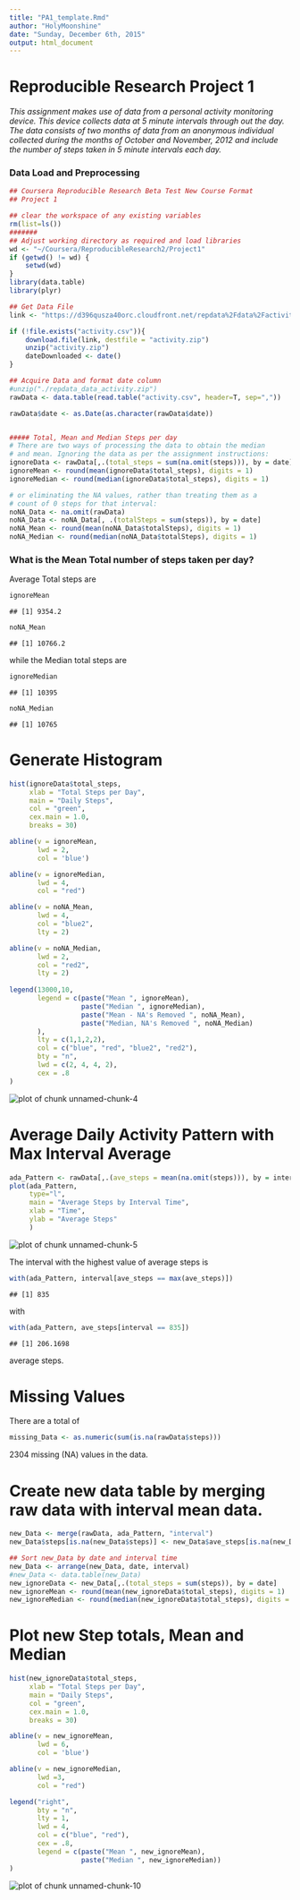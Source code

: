 ```yaml
---
title: "PA1_template.Rmd"
author: "HolyMoonshine"
date: "Sunday, December 6th, 2015"
output: html_document
---
```

# Reproducible Research Project 1
*This assignment makes use of data from a personal activity monitoring device. This device collects data at 5 minute intervals through out the day. The data consists of two months of data from an anonymous individual collected during the months of October and November, 2012 and include the number of steps taken in 5 minute intervals each day.*

### Data Load and Preprocessing

```r
## Coursera Reproducible Research Beta Test New Course Format
## Project 1

## clear the workspace of any existing variables
rm(list=ls())
#######
## Adjust working directory as required and load libraries
wd <- "~/Coursera/ReproducibleResearch2/Project1"
if (getwd() != wd) {
    setwd(wd)  
}
library(data.table)
library(plyr)

## Get Data File
link <- "https://d396qusza40orc.cloudfront.net/repdata%2Fdata%2Factivity.zip"

if (!file.exists("activity.csv")){
    download.file(link, destfile = "activity.zip")
    unzip("activity.zip")
    dateDownloaded <- date()
}

## Acquire Data and format date column
#unzip("./repdata_data_activity.zip")
rawData <- data.table(read.table("activity.csv", header=T, sep=","))

rawData$date <- as.Date(as.character(rawData$date))


##### Total, Mean and Median Steps per day
# There are two ways of processing the data to obtain the median 
# and mean. Ignoring the data as per the assignment instructions:
ignoreData <- rawData[,.(total_steps = sum(na.omit(steps))), by = date]
ignoreMean <- round(mean(ignoreData$total_steps), digits = 1)
ignoreMedian <- round(median(ignoreData$total_steps), digits = 1)

# or eliminating the NA values, rather than treating them as a 
# count of 0 steps for that interval:
noNA_Data <- na.omit(rawData)
noNA_Data <- noNA_Data[, .(totalSteps = sum(steps)), by = date]
noNA_Mean <- round(mean(noNA_Data$totalSteps), digits = 1)
noNA_Median <- round(median(noNA_Data$totalSteps), digits = 1)
```
### What is the Mean Total number of steps taken per day?
Average Total steps are 

```r
ignoreMean
```

```
## [1] 9354.2
```

```r
noNA_Mean
```

```
## [1] 10766.2
```
while the Median total steps are

```r
ignoreMedian
```

```
## [1] 10395
```

```r
noNA_Median
```

```
## [1] 10765
```
# Generate Histogram

```r
hist(ignoreData$total_steps,
     xlab = "Total Steps per Day",
     main = "Daily Steps",
     col = "green",
     cex.main = 1.0,
     breaks = 30)

abline(v = ignoreMean,
       lwd = 2, 
       col = 'blue')

abline(v = ignoreMedian,
       lwd = 4, 
       col = "red")    

abline(v = noNA_Mean,
       lwd = 4,
       col = "blue2",
       lty = 2)

abline(v = noNA_Median,
       lwd = 2,
       col = "red2",
       lty = 2)
     
legend(13000,10, 
       legend = c(paste("Mean ", ignoreMean),
                  paste("Median ", ignoreMedian),
                  paste("Mean - NA's Removed ", noNA_Mean),
                  paste("Median, NA's Removed ", noNA_Median)
       ),
       lty = c(1,1,2,2),
       col = c("blue", "red", "blue2", "red2"),
       bty = "n",
       lwd = c(2, 4, 4, 2), 
       cex = .8
)
```

![plot of chunk unnamed-chunk-4](figure/unnamed-chunk-4-1.png) 

# Average Daily Activity Pattern with Max Interval Average

```r
ada_Pattern <- rawData[,.(ave_steps = mean(na.omit(steps))), by = interval]
plot(ada_Pattern,
     type="l",
     main = "Average Steps by Interval Time",
     xlab = "Time",
     ylab = "Average Steps"
     )
```

![plot of chunk unnamed-chunk-5](figure/unnamed-chunk-5-1.png) 
 
 The interval with the highest value of average steps is

```r
with(ada_Pattern, interval[ave_steps == max(ave_steps)])
```

```
## [1] 835
```
with

```r
with(ada_Pattern, ave_steps[interval == 835])
```

```
## [1] 206.1698
```
average steps.

# Missing Values
 There are a total of 

```r
missing_Data <- as.numeric(sum(is.na(rawData$steps)))
```
2304 missing (NA) values in the data.

# Create new data table by merging raw data with interval mean data.

```r
new_Data <- merge(rawData, ada_Pattern, "interval")
new_Data$steps[is.na(new_Data$steps)] <- new_Data$ave_steps[is.na(new_Data$steps)]

## Sort new_Data by date and interval time
new_Data <- arrange(new_Data, date, interval)
#new_Data <- data.table(new_Data)
new_ignoreData <- new_Data[,.(total_steps = sum(steps)), by = date]
new_ignoreMean <- round(mean(new_ignoreData$total_steps), digits = 1)
new_ignoreMedian <- round(median(new_ignoreData$total_steps), digits = 1)
```

# Plot new Step totals, Mean and Median

```r
hist(new_ignoreData$total_steps,
     xlab = "Total Steps per Day",
     main = "Daily Steps",
     col = "green",
     cex.main = 1.0,
     breaks = 30)

abline(v = new_ignoreMean,
       lwd = 6, 
       col = 'blue')

abline(v = new_ignoreMedian,
       lwd =3, 
       col = "red")    

legend("right", 
       bty = "n",
       lty = 1,
       lwd = 4, 
       col = c("blue", "red"),
       cex = .8, 
       legend = c(paste("Mean ", new_ignoreMean),
                  paste("Median ", new_ignoreMedian))
)
```

![plot of chunk unnamed-chunk-10](figure/unnamed-chunk-10-1.png) 
